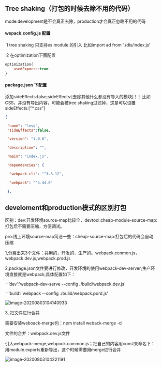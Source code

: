 ## Tree shaking（打包的时候去除不用的代码）

mode:development是不会真正去除，production才会真正忽略不用的代码

#### wepack.config.js  	配置

​	1 tree shaking 只支持es module 的引入  比如import   ad from './dis/index.js'

​	2 在optimization下面配置

   

```javascript
optimization{
	usedExports:true
}
```

#### package.json 下配置

添加sideEffects:false;sideEffects:[去除其他什么都没有导入的模块]！！比如CSS，并没有导出内容，可能会被tree shaking过滤掉，这是可以设置sideEffects:["*.css"]

```json
{

 "name": "less",
 "sideEffects":false,

 "version": "1.0.0",

 "description": "",

 "main": "index.js",

 "dependencies": {

  "webpack-cli": "^3.3.12",

  "webpack": "^4.44.0"

 },

```

## develoment和production模式的区别打包

区别：dev:开发环境source-map比较全，devtool:cheap-module-source-map:打包后不需要压缩，方便调试。

pro:线上环境source-map简洁一些：cheap-source-map:打包后的代码会自动压缩



1,分离出来3个文件：共用的，开发的，生产的。webpack.conmon.js，webpack.dev.js,webpack.prod.js

2,package.json文件要进行修改，开发环境的使用webpack-dev-server;生产环境直接就是webpack;具体配置如下：

​	‘’‘dev’:'webpack-dev-serve --config ./bulid/webpack.dev.js'

​    ‘’‘bulid’:'webpack --config ./bulid/webpack.pord.js'

![image-20200803104140933](C:\Users\qq102\AppData\Roaming\Typora\typora-user-images\image-20200803104140933.png)

3, 把文件进行合并

需要安装weboack-merge包：npm install weback-merge -d

文件的合并：webpack.dev.js文件

引入webpack-merge,webpock.common.js；把自己的内容用const来命名下：用module.exports重新导出，这个时候需要用merge进行合并

![image-20200803104221191](C:\Users\qq102\AppData\Roaming\Typora\typora-user-images\image-20200803104221191.png)